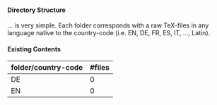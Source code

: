 #### Directory Structure
... is very simple. Each folder corresponds with a raw TeX-files in any language native to the country-code (i.e. EN, DE, FR, ES, IT, ..., Latin).

#### Existing Contents
| folder/country-code | #files |
|---|---|
| DE | 0 |
| EN | 0 |